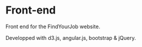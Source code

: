 # Front-end
Front end for the FindYourJob website.

Developped with d3.js, angular.js, bootstrap & jQuery.
